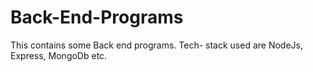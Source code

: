 # Back-End-Programs
This contains some Back end programs. Tech- stack used are NodeJs, Express, MongoDb etc.
